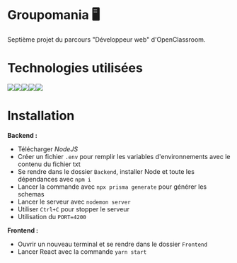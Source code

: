 # Groupomania 🖥

Septième projet du parcours "Développeur web" d'OpenClassroom.


#  Technologies utilisées

<img src="https://img.shields.io/badge/Node.js-339933?style=for-the-badge&logo=nodedotjs&logoColor=white" /><img src="https://img.shields.io/badge/Express.js-000000?style=for-the-badge&logo=express&logoColor=white" /><img src="https://img.shields.io/badge/Sass-CC6699?style=for-the-badge&logo=sass&logoColor=white" /><img src="https://img.shields.io/badge/MongoDB-339933?style=for-the-badge&logo=mongodb&logoColor=white" /><img src="https://camo.githubusercontent.com/4e4a3b5c3e9c00501ec866e2f2466c5a6032f838aca5f2cf3b14450e39e8a2f0/68747470733a2f2f696d672e736869656c64732e696f2f62616467652f72656163742532302d2532333230323332612e7376673f267374796c653d666f722d7468652d6261646765266c6f676f3d7265616374266c6f676f436f6c6f723d253233363144414642"/>
 
# Installation

**Backend :**
- Télécharger *NodeJS*
- Créer un fichier `.env` pour remplir les variables d'environnements avec le contenu du fichier txt
- Se rendre dans le dossier `Backend`, installer Node et toute les dépendances avec `npm i`
- Lancer la commande avec `npx prisma generate` pour générer les schemas
- Lancer le serveur avec `nodemon server`
- Utiliser `Ctrl+C` pour stopper le serveur
- Utilisation du `PORT=4200`

**Frontend :**
- Ouvrir un nouveau terminal et se rendre dans le dossier `Frontend`
- Lancer React avec la commande `yarn start`
